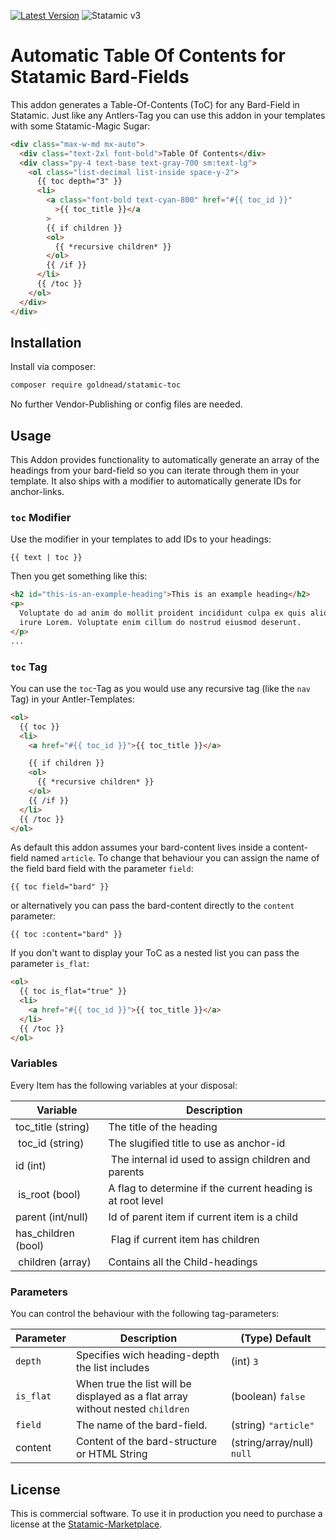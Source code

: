 [![Latest Version](https://img.shields.io/github/v/release/goldnead/statamic-toc?style=flat-square)](https://github.com/goldnead/statamic-toc/releases)
![Statamic v3](https://img.shields.io/badge/Statamic-3.1+-FF269E)

# Automatic Table Of Contents for Statamic Bard-Fields

This addon generates a Table-Of-Contents (ToC) for any Bard-Field in Statamic. Just like any Antlers-Tag you can use this addon in your templates with some Statamic-Magic Sugar:

```html
<div class="max-w-md mx-auto">
  <div class="text-2xl font-bold">Table Of Contents</div>
  <div class="py-4 text-base text-gray-700 sm:text-lg">
    <ol class="list-decimal list-inside space-y-2">
      {{ toc depth="3" }}
      <li>
        <a class="font-bold text-cyan-800" href="#{{ toc_id }}"
          >{{ toc_title }}</a
        >
        {{ if children }}
        <ol>
          {{ *recursive children* }}
        </ol>
        {{ /if }}
      </li>
      {{ /toc }}
    </ol>
  </div>
</div>
```

## Installation

Install via composer:

```bash
composer require goldnead/statamic-toc
```

No further Vendor-Publishing or config files are needed.

## Usage

This Addon provides functionality to automatically generate an array of the headings from your bard-field so you can iterate through them in your template. It also ships with a modifier to automatically generate IDs for anchor-links.

### `toc` Modifier

Use the modifier in your templates to add IDs to your headings:

```
{{ text | toc }}
```

Then you get something like this:

```html
<h2 id="this-is-an-example-heading">This is an example heading</h2>
<p>
  Voluptate do ad anim do mollit proident incididunt culpa ex quis aliquip et
  irure Lorem. Voluptate enim cillum do nostrud eiusmod deserunt.
</p>
...
```

### `toc` Tag

You can use the `toc`-Tag as you would use any recursive tag (like the `nav` Tag) in your Antler-Templates:

```html
<ol>
  {{ toc }}
  <li>
    <a href="#{{ toc_id }}">{{ toc_title }}</a>

    {{ if children }}
    <ol>
      {{ *recursive children* }}
    </ol>
    {{ /if }}
  </li>
  {{ /toc }}
</ol>
```

As default this addon assumes your bard-content lives inside a content-field
named `article`. To change that behaviour you can assign the name of the field
bard field with the parameter `field`:

`{{ toc field="bard" }}`

or alternatively you can pass the bard-content directly to the `content` parameter:

`{{ toc :content="bard" }}`

If you don't want to display your ToC as a nested list you can pass the parameter `is_flat`:

```html
<ol>
  {{ toc is_flat="true" }}
  <li>
    <a href="#{{ toc_id }}">{{ toc_title }}</a>
  </li>
  {{ /toc }}
</ol>
```

### Variables

Every Item has the following variables at your disposal:

| Variable            | Description                                                 |
| ------------------- | ----------------------------------------------------------- |
| toc_title (string)  | The title of the heading                                    |
|  toc_id (string)    | The slugified title to use as anchor-id                     |
| id (int)            |  The internal id used to assign children and parents        |
|  is_root (bool)     | A flag to determine if the current heading is at root level |
| parent (int/null)   | Id of parent item if current item is a child                |
| has_children (bool) |  Flag if current item has children                          |
|  children (array)   | Contains all the Child-headings                             |

### Parameters

You can control the behaviour with the following tag-parameters:

| Parameter | Description                                                                    | (Type) Default             |
| --------- | ------------------------------------------------------------------------------ | -------------------------- |
| `depth`   | Specifies wich heading-depth the list includes                                 | (int) `3`                  |
| `is_flat` | When true the list will be displayed as a flat array without nested `children` | (boolean) `false`          |
| `field`   | The name of the bard-field.                                                    | (string) `"article"`       |
| content   | Content of the bard-structure or HTML String                                   | (string/array/null) `null` |

## License

This is commercial software. To use it in production you need to purchase a license at the [Statamic-Marketplace](https://statamic.com/addons).
